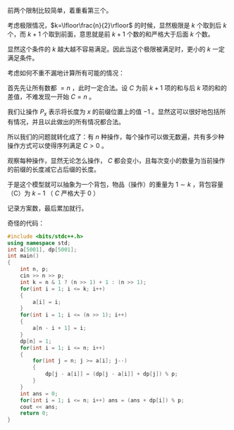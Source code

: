 前两个限制比较简单，着重看第三个。

考虑极限情况，$k=\lfloor\frac{n}{2}\rfloor$ 的时候，显然极限是 $k$ 个取到后 $k$ 个，而 $k+1$ 个取到前面，意思就是前 $k+1$ 个数的和严格大于后面 $k$ 个数。

显然这个条件的 $k$ 越大越不容易满足。因此当这个极限被满足时，更小的  $k$ 一定满足条件。

考虑如何不重不漏地计算所有可能的情况：

首先先让所有数都 $=n$ ，此时一定合法。设 $C$ 为前 $k+1$ 项的和与后 $k$ 项的和的差值，不难发现一开始 $C=n$ 。

我们让操作 $P_x$ 表示将长度为 $x$ 的前缀位置上的值 $-1$ 。显然这可以很好地包括所有情况，并且以此做出的所有情况都合法。

所以我们的问题就转化成了：有 $n$ 种操作，每个操作可以做无数遍，共有多少种操作方式可以使得序列满足 $C>0$ 。

观察每种操作，显然无论怎么操作， $C$ 都会变小，且每次变小的数量为当前操作的前缀的长度减它占后缀的长度。

于是这个模型就可以抽象为一个背包，物品（操作）的重量为 $1\sim k$ ，背包容量（C）为 $k-1$ （ $C$ 严格大于 $0$ ）

记录方案数，最后累加就行。

奇怪的代码：
```cpp
#include <bits/stdc++.h>
using namespace std;
int a[5001], dp[5001];
int main()
{
	int n, p;
	cin >> n >> p;
	int k = n & 1 ? (n >> 1) + 1 : (n >> 1);
	for(int i = 1; i <= k; i++)
	{
		a[i] = i;
	}
	for(int i = 1; i <= (n >> 1); i++)
	{
		a[n - i + 1] = i;
	}
	dp[n] = 1;
	for(int i = 1; i <= n; i++)
	{
		for(int j = n; j >= a[i]; j--)
		{
			dp[j - a[i]] = (dp[j - a[i]] + dp[j]) % p;
		}
	}
	int ans = 0;
	for(int i = 1; i <= n; i++) ans = (ans + dp[i]) % p;
	cout << ans;
	return 0;
}


```